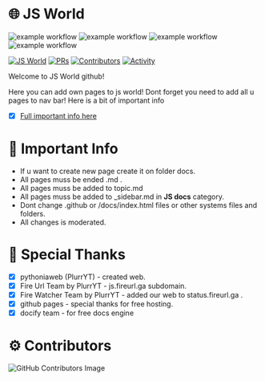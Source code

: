 # 🌐 JS World
![example workflow](https://github.com/pythoniaweb/jsworld/actions/workflows/deploy.yml/badge.svg) ![example workflow](https://github.com/pythoniaweb/jsworld/actions/workflows/codeql-analysis.yml/badge.svg) ![example workflow](https://github.com/pythoniaweb/jsworld/actions/workflows/label.yml/badge.svg) ![example workflow](https://github.com/pythoniaweb/jsworld/actions/workflows/stale.yml/badge.svg)

[![JS World](https://img.shields.io/badge/JSWorld-passed-FFE70B.svg?style=flat-square)]() [![PRs](https://img.shields.io/github/issues-pr-closed-raw/pythoniaweb/jsworld.svg?style=flat-square&colorB=FFE70B&label=pull%20requests)](https://github.com/pythoniaweb/jsworld/pulls?q=is%3Apr+is%3Aclosed+label%3Aadd)
[![Contributors](https://img.shields.io/github/contributors-anon/pythoniaweb/jsworld?color=FFE70B&style=flat-square)](https://github.com/pythoniaweb/jsworld/graphs/contributors)
[![Activity](https://img.shields.io/github/commit-activity/m/pythoniaweb/jsworld?color=FFE70B&style=flat-square)](https://github.com/pythoniaweb/jsworld/pulse/monthly)


Welcome to JS World github!

Here you can add own pages to js world!
Dont forget you need to add all u pages to nav bar!
Here is a bit of important info
- [x] [Full important info here](https://github.com/pythoniaweb/jsworld/blob/main/important.md)

# 🚨 Important Info 

- If u want to create new page create it on folder docs.
- All pages muss be ended .md .
- All pages muss be added to topic.md 
- All pages muss be added to _sidebar.md in **JS docs** category.
- Dont change .github or /docs/index.html files or other systems files and folders.
- All changes is moderated.


# 💖 Special Thanks

- [x] pythoniaweb (PlurrYT) - created web.
- [x] Fire Url Team by PlurrYT - js.fireurl.ga subdomain.
- [x] Fire Watcher Team by PlurrYT - added our web to status.fireurl.ga .
- [x] github pages - special thanks for free hosting.
- [x] docify team - for free docs engine

# ⚙️ Contributors

![GitHub Contributors Image](https://contrib.rocks/image?repo=pythoniaweb/jsworld)
